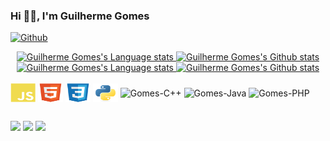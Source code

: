 ### Hi 👋🏽, I'm Guilherme Gomes

[![Github](https://img.shields.io/github/followers/GomesGuilhermePT07?label=Follow&style=social)](https://github.com/GomesGuilhermePT07)

<!-- Light Mode -->
<div display="absolute">
<div align="center"> 
<a href="https://github.com/anuraghazra/github-readme-stats#gh-light-mode-only">
<img height=259 src="https://github-readme-stats-git-masterrstaa-rickstaa.vercel.app/api/top-langs/?username=GomesGuilhermePT07&layout=compact&langs_count=12&hide_border=true&role=owner,collaborator&theme=default#gh-light-mode-only" alt="Guilherme Gomes's Language stats" />
</a>
<a href="https://github.com/anuraghazra/github-readme-stats#gh-light-mode-only">
<img height=259 src="https://github-readme-stats-git-masterrstaa-rickstaa.vercel.app/api/top-langs/?username=GomesGuilhermePT07&show_icons=true&line_height=28&hide_border=true&card_width=347&include_all_commits=true&role=owner,collaborator&show=reviews,discussions_answered&rank_icon=percentile&exclude_repo=github-readme-stats&theme=default#gh-light-mode-only" alt="Guilherme Gomes's Github stats" />
</a>
</div>

<!-- Dark Mode -->
<div align="center"> 
<a href="https://github.com/anuraghazra/github-readme-stats#gh-dark-mode-only">
<img height=259 src="https://github-readme-stats-git-masterrstaa-rickstaa.vercel.app/api/top-langs/?username=GomesGuilhermePT07&layout=compact&langs_count=12&hide_border=true&role=owner,collaborator&theme=dark&bg_color=000000#gh-dark-mode-only" alt="Guilherme Gomes's Language stats" />
</a>
<a href="https://github.com/anuraghazra/github-readme-stats#gh-dark-mode-only">
<img height=259 src="https://github-readme-stats-git-masterrstaa-rickstaa.vercel.app/api?username=GomesGuilhermePT07&show_icons=true&line_height=28&hide_border=true&card_width=347&include_all_commits=true&role=owner,collaborator&show=reviews,discussions_answered&rank_icon=percentile&exclude_repo=github-readme-stats&theme=dark&bg_color=000000#gh-dark-mode-only" alt="Guilherme Gomes's Github stats" />
</a>
</div>
</div>

<div style="display: inline_block"><br>
  <img align="center" alt="Gomes-Js" height="30" width="40" title="JavaScript" src="https://raw.githubusercontent.com/devicons/devicon/master/icons/javascript/javascript-plain.svg">
  <img align="center" alt="Gomes-HTML" height="30" width="40" title="HTML" src="https://raw.githubusercontent.com/devicons/devicon/master/icons/html5/html5-original.svg">
  <img align="center" alt="Gomes-CSS" height="30" width="40" title="CSS" src="https://raw.githubusercontent.com/devicons/devicon/master/icons/css3/css3-original.svg">
  <img align="center" alt="Gomes-Python" height="30" width="40" title="Python" src="https://raw.githubusercontent.com/devicons/devicon/master/icons/python/python-original.svg">
  <img align="center" alt="Gomes-C++" height="30" width="40" title="C++" src="https://cdn.jsdelivr.net/gh/devicons/devicon@latest/icons/cplusplus/cplusplus-original.svg" >
  <img align="center" alt="Gomes-Java" height="30" width="40" title="Java" src="https://cdn.jsdelivr.net/gh/devicons/devicon@latest/icons/java/java-original.svg" >
  <img align="center" alt="Gomes-PHP" height="30" width="40" title="PHP" src="https://cdn.jsdelivr.net/gh/devicons/devicon@latest/icons/php/php-original.svg" />
</div>

## 
<div> 
  <a href="https://instagram.com/wg_gom3z" target="_blank"><img src="https://img.shields.io/badge/-Instagram-%23E4405F?style=for-the-badge&logo=instagram&logoColor=white" target="_blank"></a>
  <a href = "mailto:gomesguilherme.pt@gmail.com"><img src="https://img.shields.io/badge/-Gmail-%23333?style=for-the-badge&logo=gmail&logoColor=white" target="_blank"></a>
  <a href="https://www.linkedin.com/in/guilherme-gomes-626193343/" target="_blank"><img src="https://img.shields.io/badge/-LinkedIn-%230077B5?style=for-the-badge&logo=linkedin&logoColor=white" target="_blank"></a> 
</div>


